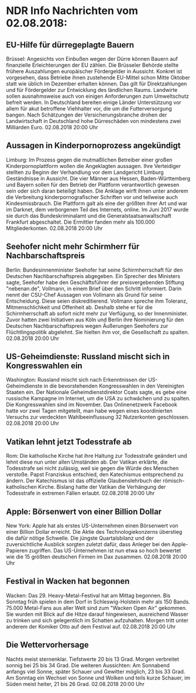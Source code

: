 # NDR Info Nachrichten vom 02.08.2018:


## EU-Hilfe für dürregeplagte Bauern
Brüssel: Angesichts von Einbußen wegen der Dürre können Bauern auf finanzielle Erleichterungen der EU zählen. Die Brüsseler Behörde stellte frühere Auszahlungen europäischer Fördergelder in Aussicht. Konkret ist vorgesehen, dass Betriebe ihnen zustehende EU-Mittel schon Mitte Oktober statt wie üblich im Dezember erhalten können. Das gilt für Direktzahlungen und für Fördergelder zur Entwicklung des ländlichen Raums. Landwirte sollen ausnahmsweise auch von einigen Anforderungen zum Umweltschutz befreit werden. In Deutschland bereiten einige Länder Unterstützung vor allem für akut betroffene Viehhalter vor, die um die Futterversorgung bangen. Nach Schätzungen der Versicherungsbranche drohen der Landwirtschaft in Deutschland hohe Dürreschäden von mindestens zwei Milliarden Euro. 02.08.2018 20:00 Uhr 

## Aussagen in Kinderpornoprozess angekündigt
Limburg: Im Prozess gegen die mutmaßlichen Betreiber einer großen Kinderpornoplattform wollen die Angeklagten aussagen. Ihre Verteidiger stellten zu Beginn der Verhandlung vor dem Landgericht Limburg Geständnisse in Aussicht. Die vier Männer aus Hessen, Baden-Württemberg und Bayern sollen für den Betrieb der Plattform verantwortlich gewesen sein oder sich daran beteiligt haben. Die Anklage wirft ihnen unter anderem die Verbreitung kinderpornografischer Schriften vor und teilweise auch Kindesmissbrauch. Die Plattform galt als eine der größten ihrer Art und war im Darknet, dem verborgenen Teil des Internets, online. Im Juni 2017 wurde sie durch das Bundeskriminalamt und die Generalstaatsanwaltschaft Frankfurt abgeschaltet. Die Ermittler fanden mehr als 100.000 Mitgliederkonten. 02.08.2018 20:00 Uhr 

## Seehofer nicht mehr Schirmherr für Nachbarschaftspreis
Berlin: Bundesinnenminister Seehofer hat seine Schirmherrschaft für den Deutschen Nachbarschaftspreis abgegeben. Ein Sprecher des Ministers sagte, Seehofer habe den Geschäftsführer der preisvergebenden Stiftung "nebenan.de", Vollmann, in einem Brief über den Schritt informiert. Darin nennt der CSU-Chef Aussagen von Vollmann als Grund für seine Entscheidung. Diese seien diskreditierend. Vollmann spreche ihm Toleranz, Mitmenschlichkeit und Offenheit ab. Deshalb stehe er für die Schirmherrschaft ab sofort nicht mehr zur Verfügung, so der Innenminister. Zuvor hatten zwei Initiativen aus Köln und Berlin ihre Nominierung für den Deutschen Nachbarschaftspreis wegen Äußerungen Seehofers zur Flüchtlingspolitik abgelehnt. Sie hielten ihm vor, die Gesellschaft zu spalten. 02.08.2018 20:00 Uhr 

## US-Geheimdienste: Russland mischt sich in Kongresswahlen ein
Washington: Russland mischt sich nach Erkenntnissen der US-Geheimdienste in die bevorstehenden Kongresswahlen in den Vereinigten Staaten ein. Der Nationale Geheimdienstdirektor Coats sagte, es gebe eine russische Kampagne im Internet, um die USA zu schwächen und zu spalten. Die Kongresswahlen sind im November. Das Onlinenetzwerk Facebook hatte vor zwei Tagen mitgeteilt, man habe wegen eines koordinierten Versuchs zur verdeckten Wahlbeeinflussung 32 Nutzerkonten geschlossen. 02.08.2018 20:00 Uhr 

## Vatikan lehnt jetzt Todesstrafe ab
Rom: Die katholische Kirche hat ihre Haltung zur Todesstrafe geändert und lehnt diese nun unter allen Umständen ab. Der Vatikan erklärte, die Todesstrafe sei nicht zulässig, weil sie gegen die Würde des Menschen verstoße. Papst Franziskus entschied, den Katechismus entsprechend zu ändern. Der Katechismus ist das offizielle Glaubenslehrbuch der römisch-katholischen Kirche. Bislang hatte der Vatikan die Verhängung der Todesstrafe in extremen Fällen erlaubt. 02.08.2018 20:00 Uhr 

## Apple: Börsenwert von einer Billion Dollar
New York: 			Apple hat als erstes US-Unternehmen einen Börsenwert von einer Billion Dollar erreicht. Die Aktie des Technologiekonzerns überstieg die dafür nötige Schwelle. Die jüngste Quartalsbilanz und der zuversichtliche Ausblick sorgten zuletzt dafür, dass Anleger bei den Apple-Papieren zugriffen. Das US-Unternehmen ist nun etwa so hoch bewertet wie die 15 größten deutschen Firmen im Dax zusammen. 02.08.2018 20:00 Uhr 

## Festival in Wacken hat begonnen
Wacken:	Das 29. Heavy-Metal-Festival hat am Mittag begonnen. Bis Sonntag früh spielen in dem Dorf in Schleswig-Holstein mehr als 150 Bands. 75.000 Metal-Fans aus aller Welt sind zum "Wacken Open Air" gekommen. Sie wurden mit Blick auf die Hitze darauf hingewiesen, ausreichend Wasser zu trinken und sich gelegentlich im Schatten aufzuhalten. Morgen tritt unter anderem der Komiker Otto auf dem Festival auf. 02.08.2018 20:00 Uhr 

## Die Wettervorhersage
Nachts meist sternenklar. Tiefstwerte 20 bis 13 Grad. Morgen verbreitet sonnig bei 25 bis 34 Grad. Die weiteren Aussichten: Am Sonnabend anfangs viel Sonne, später Schauer und Gewitter möglich, 23 bis 33 Grad. Am Sonntag ein Wechsel von Sonne und Wolken und teils kurze Schauer, im Süden meist heiter, 21 bis 26 Grad. 02.08.2018 20:00 Uhr 
